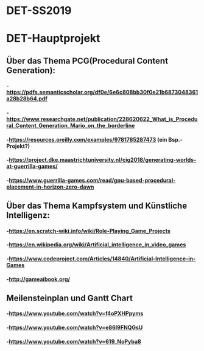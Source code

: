 # DET-SS2019
# DET-Hauptprojekt

## Über das Thema PCG(Procedural Content Generation):
#### -https://pdfs.semanticscholar.org/df0e/6e6c808bb30f0e21b6873048361a28b28b64.pdf
#### -https://www.researchgate.net/publication/228620622_What_is_Procedural_Content_Generation_Mario_on_the_borderline
#### -https://resources.oreilly.com/examples/9781785287473 (ein Bsp.-Projekt?)
#### -https://project.dke.maastrichtuniversity.nl/cig2018/generating-worlds-at-guerrilla-games/
#### -https://www.guerrilla-games.com/read/gpu-based-procedural-placement-in-horizon-zero-dawn

## Über das Thema Kampfsystem und Künstliche Intelligenz:
#### -https://en.scratch-wiki.info/wiki/Role-Playing_Game_Projects
#### -https://en.wikipedia.org/wiki/Artificial_intelligence_in_video_games
#### -https://www.codeproject.com/Articles/14840/Artificial-Intelligence-in-Games
#### -http://gameaibook.org/


## Meilensteinplan und Gantt Chart
#### -https://www.youtube.com/watch?v=f4oPXHPpyms
#### -https://www.youtube.com/watch?v=e86l9FNQGsU
#### -https://www.youtube.com/watch?v=619_NoPyba8
